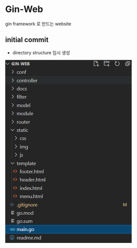 # Gin-Web

gin framework 로 만드는 website

## initial commit
- directory structure 임시 생성

![ex_screenshot](./docs/dir.png)

